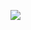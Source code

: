 ![](https://raw.githubusercontent.com/taocaygithub/taocaygithub/output/github-contribution-grid-snake.svg)
